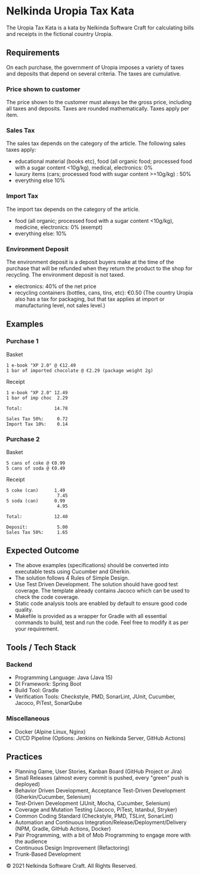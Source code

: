 # Nelkinda Uropia Tax Kata

The Uropia Tax Kata is a kata by Nelkinda Software Craft for calculating bills and receipts in the fictional country Uropia.

## Requirements
On each purchase, the government of Uropia imposes a variety of taxes and deposits that depend on several criteria.
The taxes are cumulative.

### Price shown to customer
The price shown to the customer must always be the gross price, including all taxes and deposits.
Taxes are rounded mathematically.
Taxes apply per item.

### Sales Tax
The sales tax depends on the category of the article.
The following sales taxes apply:
* educational material (books etc), food (all organic food; processed food with a sugar content <10g/kg), medical, electronics: 0%
* luxury items (cars; processed food with sugar content >=10g/kg) : 50%
* everything else 10%

### Import Tax
The import tax depends on the category of the article.
* food (all organic; processed food with a sugar content <10g/kg), medicine, electronics: 0% (exempt)
* everything else: 10%

### Environment Deposit
The environment deposit is a deposit buyers make at the time of the purchase that will be refunded when they return the product to the shop for recycling.
The environment deposit is not taxed.
* electronics: 40% of the net price
* recycling containers (bottles, cans, tins, etc): €0.50
(The country Uropia also has a tax for packaging, but that tax applies at import or manufacturing level, not sales level.)

## Examples

### Purchase 1
Basket
```
1 e-book "XP 2.0" @ €12.49
1 bar of imported chocolate @ €2.29 (package weight 2g)
```

Receipt
```
1 e-book "XP 2.0" 12.49
1 bar of imp choc  2.29

Total:            14.78

Sales Tax 50%:     0.72
Import Tax 10%:    0.14
```

### Purchase 2
Basket
```
5 cans of coke @ €0.99
5 cans of soda @ €0.49
```

Receipt
```
5 coke (can)      1.49
                   7.45
5 soda (can)      0.99
                   4.95

Total:            12.40

Deposit:           5.00
Sales Tax 50%:     1.65
```

## Expected Outcome
* The above examples (specifications) should be converted into executable tests using Cucumber and Gherkin.
* The solution follows 4 Rules of Simple Design.
* Use Test Driven Development. The solution should have good test coverage. The template already contains Jacoco which can be used to check the code coverage.
* Static code analysis tools are enabled by default to ensure good code quality.
* Makefile is provided as a wrapper for Gradle with all essential commands to build, test and run the code. Feel free to modify it as per your requirement.

## Tools / Tech Stack

### Backend
* Programming Language: Java (Java 15)
* DI Framework: Spring Boot
* Build Tool: Gradle
* Verification Tools: Checkstyle, PMD, SonarLint, JUnit, Cucumber, Jacoco, PiTest, SonarQube

### Miscellaneous
* Docker (Alpine Linux, Nginx)
* CI/CD Pipeline (Options: Jenkins on Nelkinda Server, GitHub Actions)

## Practices
* Planning Game, User Stories, Kanban Board (GitHub Project or Jira)
* Small Releases (almost every commit is pushed, every "green" push is deployed)
* Behavior Driven Development, Acceptance Test-Driven Development (Gherkin/Cucumber, Selenium)
* Test-Driven Development (JUnit, Mocha, Cucumber, Selenium)
* Coverage and Mutation Testing (Jacoco, PiTest, Istanbul, Stryker)
* Common Coding Standard (Checkstyle, PMD, TSLint, SonarLint)
* Automation and Continuous Integration/Release/Deployment/Delivery (NPM, Gradle, GitHub Actions, Docker)
* Pair Programming, with a bit of Mob Programming to engage more with the audience
* Continuous Design Improvement (Refactoring)
* Trunk-Based Development

© 2021 Nelkinda Software Craft. All Rights Reserved.
